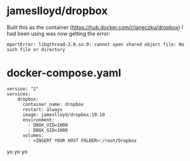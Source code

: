 # jameslloyd/dropbox
Built this as the container (https://hub.docker.com/r/janeczku/dropbox) I had been using was now getting the error:

    mportError: libgthread-2.0.so.0: cannot open shared object file: No such file or directory
# docker-compose.yaml
    version: "2"
    services:
        dropbox:
		  container_name: dropbox
          restart: always
          image: jameslloyd/dropbox:19.10
          environment:
            - DBOX_UID=1000
            - DBOX_GID=1000 
          volumes:
            - <INSERT YOUR HOST FOLDER>:/root/Dropbox 

yo yo yo
